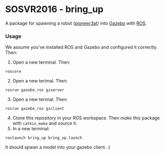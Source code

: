 # SOSVR2016 - bring_up
A package for spawning a robot ([pioneer3at](https://github.com/nkoenig/pioneer3at_demo.git)) into [Gazebo](http://gazebosim.org) with [ROS](http://www.ros.org).
### Usage
We assume you've installed ROS and Gazebo and configured it correctly. Then:
1. Open a new terminal. Then:
```
roscore
```
2. Open a new terimal. Then:

```
rosrun gazebo_ros gzserver
``` 
3. Open a new terimal. Then:

```
rosrun gazebo_ros gzclient
``` 
4. Clone this repository in your ROS workspace. Then *make* this package with `catkin_make` and *source* it.
5. In a new terminal:
```
roslaunch bring_up bring_up.launch
```
It should spwan a model into your gazebo client. :)
